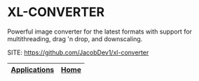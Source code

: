 # XL-CONVERTER

 Powerful image converter for the latest formats with support for multithreading, drag 'n drop, and downscaling.

 SITE: https://github.com/JacobDev1/xl-converter

 | [Applications](https://portable-linux-apps.github.io/apps.html) | [Home](https://portable-linux-apps.github.io)
 | --- | --- |
